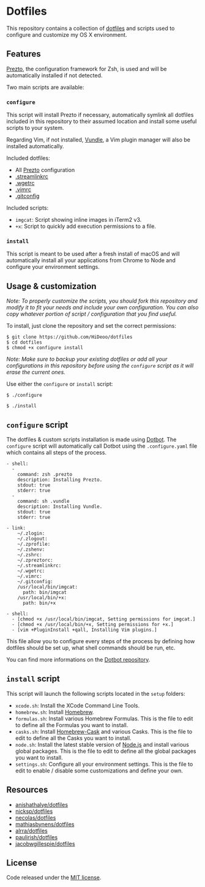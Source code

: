 # Dotfiles

This repository contains a collection of [dotfiles](https://dotfiles.github.io/) and scripts used to configure and customize my OS X environment.

## Features

[Prezto](https://github.com/sorin-ionescu/prezto), the configuration framework for Zsh, is used and will be automatically installed if not detected.

Two main scripts are available:

### `configure`

This script will install Prezto if necessary, automatically symlink all dotfiles included in this repository to their assumed location and install some useful scripts to your system.

Regarding Vim, if not installed, [Vundle](https://github.com/VundleVim/Vundle.vim), a Vim plugin manager will also be installed automatically.

Included dotfiles:

  * All [Prezto](https://github.com/sorin-ionescu/prezto) configuration
  * [.streamlinkrc](https://streamlink.github.io/cli.html#cli-streamlinkrc)
  * [.wgetrc](https://www.gnu.org/software/wget/manual/html_node/Wgetrc-Commands.html)
  * [.vimrc](http://www.vim.org/docs.php)
  * [.gitconfig](https://git-scm.com/docs/git-config)

Included scripts:

  * `imgcat`: Script showing inline images in iTerm2 v3.
  * `+x`: Script to quickly add execution permissions to a file.

### `install`

This script is meant to be used after a fresh install of macOS and will automatically install all your applications from Chrome to Node and configure your environment settings.

## Usage & customization

*Note: To properly customize the scripts, you should fork this repository and modify it to fit your needs and include your own configuration. You can also copy whatever portion of script / configuration that you find useful.*

To install, just clone the repository and set the correct permissions:

```
$ git clone https://github.com/HiDeoo/dotfiles
$ cd dotfiles
$ chmod +x configure install
```

*Note: Make sure to backup your existing dotfiles or add all your configurations in this repository before using the `configure` script as it will erase the current ones.*

Use either the `configure` or `install` script:

```
$ ./configure
```

```
$ ./install
```

## `configure` script

The dotfiles & custom scripts installation is made using [Dotbot](https://github.com/anishathalye/dotbot). The `configure` script will automatically call Dotbot using the `.configure.yaml` file which contains all steps of the process.

```
- shell:
  -
    command: zsh .prezto
    description: Installing Prezto.
    stdout: true
    stderr: true
  -
    command: sh .vundle
    description: Installing Vundle.
    stdout: true
    stderr: true

- link:
    ~/.zlogin:
    ~/.zlogout:
    ~/.zprofile:
    ~/.zshenv:
    ~/.zshrc:
    ~/.zpreztorc:
    ~/.streamlinkrc:
    ~/.wgetrc:
    ~/.vimrc:
    ~/.gitconfig:
    /usr/local/bin/imgcat:
      path: bin/imgcat
    /usr/local/bin/+x:
      path: bin/+x

- shell:
  - [chmod +x /usr/local/bin/imgcat, Setting permissions for imgcat.]
  - [chmod +x /usr/local/bin/+x, Setting permissions for +x.]
  - [vim +PluginInstall +qall, Installing Vim plugins.]
```

This file allow you to configure every steps of the process by defining how dotfiles should be set up, what shell commands should be run, etc.

You can find more informations on the [Dotbot repository](https://github.com/anishathalye/dotbot).

## `install` script

This script will launch the following scripts located in the `setup` folders:

- `xcode.sh`: Install the XCode Command Line Tools.
- `homebrew.sh`: Install [Homebrew](https://brew.sh/).
- `formulas.sh`: Install various Homebrew Formulas. This is the file to edit to define all the Formulas you want to install.
- `casks.sh`: Install [Homebrew-Cask](https://caskroom.github.io/) and various Casks. This is the file to edit to define all the Casks you want to install.
- `node.sh`: Install the latest stable version of [Node.js](https://nodejs.org) and install various global packages. This is the file to edit to define all the global packages you want to install.
- `settings.sh`: Configure all your environment settings. This is the file to edit to enable / disable some customizations and define your own.

## Resources

* [anishathalye/dotfiles](https://github.com/anishathalye/dotfiles)
* [nicksp/dotfiles](https://github.com/nicksp/dotfiles)
* [necolas/dotfiles](https://github.com/necolas/dotfiles)
* [mathiasbynens/dotfiles](https://github.com/mathiasbynens/dotfiles)
* [alrra/dotfiles](https://github.com/alrra/dotfiles)
* [paulirish/dotfiles](https://github.com/paulirish/dotfiles)
* [jacobwgillespie/dotfiles](https://github.com/jacobwgillespie/dotfiles)


## License

Code released under the [MIT license](https://github.com/HiDeoo/dotfiles/blob/master/LICENSE.md).
